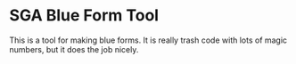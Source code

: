 # SGA Blue Form Tool
This is a tool for making blue forms. It is really trash code with lots of magic numbers, but it does the job nicely. 